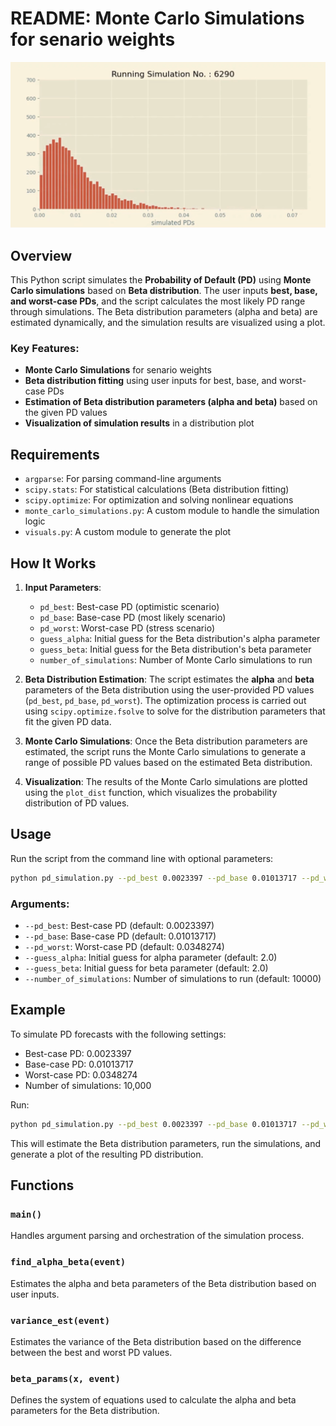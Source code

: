 
# README: Monte Carlo Simulations for senario weights


![alt text](image.png)

## Overview

This Python script simulates the **Probability of Default (PD)** using **Monte Carlo simulations** based on **Beta distribution**. The user inputs **best, base, and worst-case PDs**, and the script calculates the most likely PD range through simulations. The Beta distribution parameters (alpha and beta) are estimated dynamically, and the simulation results are visualized using a plot.

### Key Features:
- **Monte Carlo Simulations** for senario weights
- **Beta distribution fitting** using user inputs for best, base, and worst-case PDs
- **Estimation of Beta distribution parameters (alpha and beta)** based on the given PD values
- **Visualization of simulation results** in a distribution plot

## Requirements

- `argparse`: For parsing command-line arguments
- `scipy.stats`: For statistical calculations (Beta distribution fitting)
- `scipy.optimize`: For optimization and solving nonlinear equations
- `monte_carlo_simulations.py`: A custom module to handle the simulation logic
- `visuals.py`: A custom module to generate the plot

## How It Works

1. **Input Parameters**: 
   - `pd_best`: Best-case PD (optimistic scenario)
   - `pd_base`: Base-case PD (most likely scenario)
   - `pd_worst`: Worst-case PD (stress scenario)
   - `guess_alpha`: Initial guess for the Beta distribution's alpha parameter
   - `guess_beta`: Initial guess for the Beta distribution's beta parameter
   - `number_of_simulations`: Number of Monte Carlo simulations to run

2. **Beta Distribution Estimation**:
   The script estimates the **alpha** and **beta** parameters of the Beta distribution using the user-provided PD values (`pd_best`, `pd_base`, `pd_worst`). The optimization process is carried out using `scipy.optimize.fsolve` to solve for the distribution parameters that fit the given PD data.

3. **Monte Carlo Simulations**:
   Once the Beta distribution parameters are estimated, the script runs the Monte Carlo simulations to generate a range of possible PD values based on the estimated Beta distribution.

4. **Visualization**:
   The results of the Monte Carlo simulations are plotted using the `plot_dist` function, which visualizes the probability distribution of PD values.

## Usage

Run the script from the command line with optional parameters:

```bash
python pd_simulation.py --pd_best 0.0023397 --pd_base 0.01013717 --pd_worst 0.0348274 --guess_alpha 2.0 --guess_beta 2.0 --number_of_simulations 10000
```

### Arguments:
- `--pd_best`: Best-case PD (default: 0.0023397)
- `--pd_base`: Base-case PD (default: 0.01013717)
- `--pd_worst`: Worst-case PD (default: 0.0348274)
- `--guess_alpha`: Initial guess for alpha parameter (default: 2.0)
- `--guess_beta`: Initial guess for beta parameter (default: 2.0)
- `--number_of_simulations`: Number of simulations to run (default: 10000)

## Example

To simulate PD forecasts with the following settings:
- Best-case PD: 0.0023397
- Base-case PD: 0.01013717
- Worst-case PD: 0.0348274
- Number of simulations: 10,000

Run:

```bash
python pd_simulation.py --pd_best 0.0023397 --pd_base 0.01013717 --pd_worst 0.0348274 --number_of_simulations 10000
```

This will estimate the Beta distribution parameters, run the simulations, and generate a plot of the resulting PD distribution.

## Functions

### `main()`
Handles argument parsing and orchestration of the simulation process.

### `find_alpha_beta(event)`
Estimates the alpha and beta parameters of the Beta distribution based on user inputs.

### `variance_est(event)`
Estimates the variance of the Beta distribution based on the difference between the best and worst PD values.

### `beta_params(x, event)`
Defines the system of equations used to calculate the alpha and beta parameters for the Beta distribution.


